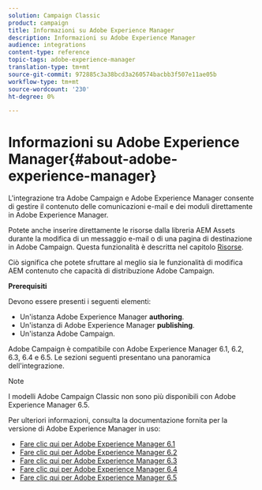 ```yaml
---
solution: Campaign Classic
product: campaign
title: Informazioni su Adobe Experience Manager
description: Informazioni su Adobe Experience Manager
audience: integrations
content-type: reference
topic-tags: adobe-experience-manager
translation-type: tm+mt
source-git-commit: 972885c3a38bcd3a260574bacbb3f507e11ae05b
workflow-type: tm+mt
source-wordcount: '230'
ht-degree: 0%

---
```



# Informazioni su Adobe Experience Manager{#about-adobe-experience-manager}

L&#39;integrazione tra  Adobe Campaign e Adobe Experience Manager consente di gestire il contenuto delle comunicazioni e-mail e dei moduli direttamente in Adobe Experience Manager.

Potete anche inserire direttamente le risorse dalla libreria  AEM Assets durante la modifica di un messaggio e-mail o di una pagina di destinazione in  Adobe Campaign. Questa funzionalità è descritta nel capitolo [Risorse](../../integrations/using/sharing-assets-with-adobe-experience-cloud.md).

Ciò significa che potete sfruttare al meglio sia le funzionalità di modifica AEM contenuto che  capacità di distribuzione Adobe Campaign.

**Prerequisiti**

Devono essere presenti i seguenti elementi:

* Un&#39;istanza Adobe Experience Manager **authoring**.
* Un&#39;istanza di Adobe Experience Manager **publishing**.
* Un&#39;istanza  Adobe Campaign.

 Adobe Campaign è compatibile con Adobe Experience Manager 6.1, 6.2, 6.3, 6.4 e 6.5. Le sezioni seguenti presentano una panoramica dell&#39;integrazione.

>[!NOTE]
>
>I modelli Adobe Campaign Classic non sono più disponibili con Adobe Experience Manager 6.5.

Per ulteriori informazioni, consulta la documentazione fornita per la versione di Adobe Experience Manager in uso:

* [Fare clic qui per Adobe Experience Manager 6.1](https://docs.adobe.com/docs/en/aem/6-1/administer/integration/marketing-cloud/campaign/campaignonpremise.html)
* [Fare clic qui per Adobe Experience Manager 6.2](https://docs.adobe.com/docs/en/aem/6-2/administer/integration/marketing-cloud/campaign/campaignonpremise.html)
* [Fare clic qui per Adobe Experience Manager 6.3](https://helpx.adobe.com/experience-manager/6-3/sites/administering/using/campaignonpremise.html)
* [Fare clic qui per Adobe Experience Manager 6.4](https://helpx.adobe.com/experience-manager/6-4/sites/administering/using/campaignonpremise.html)
* [Fare clic qui per Adobe Experience Manager 6.5](https://helpx.adobe.com/experience-manager/6-5/sites/administering/using/campaignonpremise.html)
